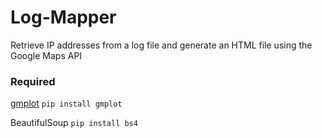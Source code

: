 # Log-Mapper #
Retrieve IP addresses from a log file and generate an HTML file using the Google Maps API

### Required
[gmplot](https://github.com/vgm64/gmplot) `pip install gmplot`

BeautifulSoup `pip install bs4`
